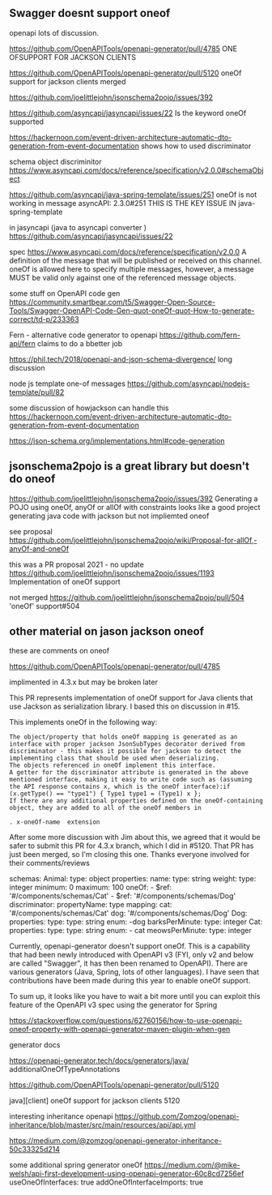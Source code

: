 
## Swagger doesnt support oneof

openapi lots of discussion.

https://github.com/OpenAPITools/openapi-generator/pull/4785  ONE OFSUPPORT FOR JACKSON CLIENTS

https://github.com/OpenAPITools/openapi-generator/pull/5120  oneOf support for jackson clients  merged

https://github.com/joelittlejohn/jsonschema2pojo/issues/392


https://github.com/asyncapi/jasyncapi/issues/22  Is the keyword oneOf supported

https://hackernoon.com/event-driven-architecture-automatic-dto-generation-from-event-documentation  shows how to used discriminator

schema object discriminitor https://www.asyncapi.com/docs/reference/specification/v2.0.0#schemaObject


https://github.com/asyncapi/java-spring-template/issues/251   oneOf is not working in message asyncAPI: 2.3.0#251   THIS IS THE KEY ISSUE IN  java-spring-template

in jasyncapi (java to asyncapi converter ) https://github.com/asyncapi/jasyncapi/issues/22


spec https://www.asyncapi.com/docs/reference/specification/v2.0.0   A definition of the message that will be published or received on this channel. oneOf is allowed here to specify multiple messages, however, a message MUST be valid only against one of the referenced message objects.


some stuff on OpenAPI code gen https://community.smartbear.com/t5/Swagger-Open-Source-Tools/Swagger-OpenAPI-Code-Gen-quot-oneOf-quot-How-to-generate-correct/td-p/233363


Fern - alternative code generator to openapi https://github.com/fern-api/fern
claims to do a bbetter job

https://phil.tech/2018/openapi-and-json-schema-divergence/ 
long discussion


node js template one-of messages https://github.com/asyncapi/nodejs-template/pull/82

some discussion of howjackson can handle this 
https://hackernoon.com/event-driven-architecture-automatic-dto-generation-from-event-documentation


https://json-schema.org/implementations.html#code-generation


## jsonschema2pojo is a great library but doesn't do oneof

https://github.com/joelittlejohn/jsonschema2pojo/issues/392  Generating a POJO using oneOf, anyOf or allOf with constraints
looks like a good project generating java code with jackson but not impliemted oneof

see proposal https://github.com/joelittlejohn/jsonschema2pojo/wiki/Proposal-for-allOf,-anyOf-and-oneOf

this was a PR proposal 2021 - no update
https://github.com/joelittlejohn/jsonschema2pojo/issues/1193  Implementation of oneOf support


not merged https://github.com/joelittlejohn/jsonschema2pojo/pull/504   'oneOf' support#504

## other material on jason jackson oneof
these are comments on oneof

https://github.com/OpenAPITools/openapi-generator/pull/4785 

implimented in 4.3.x but may be broken later

This PR represents implementation of oneOf support for Java clients that use Jackson as serialization library. I based this on discussion in #15.

This implements oneOf in the following way:

    The object/property that holds oneOf mapping is generated as an interface with proper jackson JsonSubTypes decorator derived from discriminator - this makes it possible for jackson to detect the implementing class that should be used when deserializing.
    The objects referenced in oneOf implement this interface.
    A getter for the discriminator attribute is generated in the above mentioned interface, making it easy to write code such as (assuming the API response contains x, which is the oneOf interface):if (x.getType() == "type1") { Type1 type1 = (Type1) x };
    If there are any additional properties defined on the oneOf-containing object, they are added to all of the oneOf members in

    . x-oneOf-name  extension

After some more discussion with Jim about this, we agreed that it would be safer to submit this PR for 4.3.x branch, which I did in #5120. That PR has just been merged, so I'm closing this one. Thanks everyone involved for their comments/reviews


schemas:
    Animal:
      type: object
      properties:
        name:
          type: string
        weight:
          type: integer
          minimum: 0
          maximum: 100
      oneOf:
        - $ref: '#/components/schemas/Cat'
        - $ref: '#/components/schemas/Dog'
      discriminator:
        propertyName: type
        mapping:
          cat: '#/components/schemas/Cat'
          dog: '#/components/schemas/Dog'
    Dog:
      properties:
        type:
          type: string
          enum:
           -dog
        barksPerMinute:
          type: integer
    Cat:
      properties:
        type:
          type: string
          enum:
           - cat 
        meowsPerMinute:
          type: integer




Currently, openapi-generator doesn't support oneOf. This is a capability that had been newly introduced with OpenAPI v3 (FYI, only v2 and below are called "Swagger", it has then been renamed to OpenAPI). There are various generators (Java, Spring, lots of other languages). I have seen that contributions have been made during this year to enable oneOf support.

To sum up, it looks like you have to wait a bit more until you can exploit this feature of the OpenAPI v3 spec using the generator for Spring

https://stackoverflow.com/questions/62760156/how-to-use-openapi-oneof-property-with-openapi-generator-maven-plugin-when-gen

generator docs

https://openapi-generator.tech/docs/generators/java/
additionalOneOfTypeAnnotations

https://github.com/OpenAPITools/openapi-generator/pull/5120  

java][client] oneOf support for jackson clients 5120

interesting inheritance openapi
https://github.com/Zomzog/openapi-inheritance/blob/master/src/main/resources/api/api.yml

https://medium.com/@zomzog/openapi-generator-inheritance-50c33325d214

some additional spring generator oneOf
https://medium.com/@mike-welsh/api-first-development-using-openapi-generator-60c8cd7256ef
useOneOfInterfaces: true
addOneOfInterfaceImports: true




